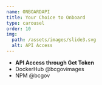 ```yaml
---
name: ONBOARDAPI
title: Your Choice to Onboard
type: carousel
order: 10
img:
  path: /assets/images/slide3.svg
  alt: API Access
---
```

- **API Access through Get Token**
- DockerHub @bcgovimages
- NPM @bcgov
